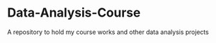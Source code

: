 Data-Analysis-Course
====================

A repository to hold my course works and other data analysis projects
